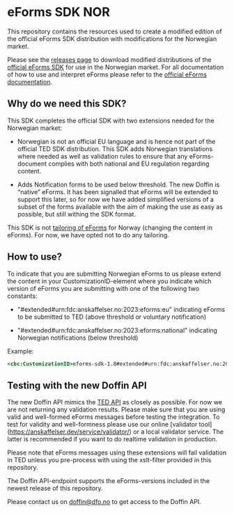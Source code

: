 # eForms SDK NOR

This repository contains the resources used to create a modified edition of the official eForms SDK distribution with modifications for the Norwegian market.

Please see the [releases page](https://github.com/anskaffelser/eforms-sdk-nor/releases) to download modified distributions of the [official eForms SDK](https://github.com/OP-TED/eForms-SDK) for use in the Norwegian market. For all documentation of how to use and interpret eForms please refer to the [official eForms documentation](https://docs.ted.europa.eu/home/index.html).


## Why do we need this SDK? 

This SDK completes the official SDK with two extensions needed for the Norwegian market: 

* Norwegian is not an official EU language and is hence not part of the official TED SDK distribution. This SDK adds Norwegian translations where needed as well as validation rules to ensure that any eForms-document complies with both national and EU regulation regarding content. 

* Adds Notification forms to be used below threshold. The new Doffin is “native” eForms. It has been signalled that eForms will be extended to support this later, so for now we have added simplified versions of a subset of the forms available with the aim of making the use as easy as possible, but still withing the SDK format.  

This SDK is not [tailoring of eForms](https://op.europa.eu/en/publication-detail/-/publication/73a78487-cc8b-11ea-adf7-01aa75ed71a1) for Norway (changing the content in eForms). For now, we have opted not to do any tailoring.


## How to use?

To indicate that you are submitting Norwegian eForms to us please extend the content in your CustomizationID-element where you indicate which version of eForms you are submitting with one of the following two constants:

* "#extended#urn:fdc:anskaffelser.no:2023:eforms:eu" indicating eForms to be submitted to TED (above threshold or voluntary notification)

* "#extended#urn:fdc:anskaffelser.no:2023:eforms:national" indicating Norwegian notifications (below threshold)

Example:

```xml
<cbc:CustomizationID>eforms-sdk-1.8#extended#urn:fdc:anskaffelser.no:2023:eforms:national</cbc:CustomizationID> 
```


## Testing with the new Doffin API

The new Doffin API mimics the [TED API](https://docs.ted.europa.eu/api/index.html) as closely as possible. For now we are not returning any validation results. Please make sure that you are using valid and well-formed eForms messages before testing the integration. To test for validity and well-formness please use our online [validator tool] (https://anskaffelser.dev/service/validator/) or a local validator service. The latter is recommended if you want to do realtime validation in production.  

Please note that eForms messages using these extensions will fail validation in TED unless you pre-process with using the xslt-filter provided in this repository. 

The Doffin API-endpoint supports the eForms-versions included in the newest release of this repository. 

Please contact us on [doffin@dfo.no](mailto:doffin@dfo.no) to get access to the Doffin API. 
